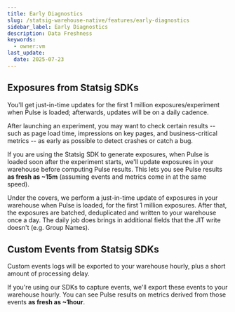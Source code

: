 ```yaml
---
title: Early Diagnostics
slug: /statsig-warehouse-native/features/early-diagnostics
sidebar_label: Early Diagnostics
description: Data Freshness
keywords:
  - owner:vm
last_update:
  date: 2025-07-23
---
```


## Exposures from Statsig SDKs
You'll get just-in-time updates for the first 1 million exposures/experiment when Pulse is loaded; afterwards, updates will be on a daily cadence.

After launching an experiment, you may want to check certain results -- such as page load time, impressions on key pages, and business-critical metrics -- as early as possible to detect crashes or catch a bug.

If you are using the Statsig SDK to generate exposures, when Pulse is loaded soon after the experiment starts, we'll update exposures in your warehouse before computing Pulse results. This lets you see Pulse results **as fresh as ~15m** (assuming events and metrics come in at the same speed).

Under the covers, we perform a just-in-time update of exposures in your warehouse when Pulse is loaded, for the first 1 million exposures. After that, the exposures are batched, deduplicated and written to your warehouse once a day. The daily job does brings in additional fields that the JIT write doesn't (e.g. Group Names).

## Custom Events from Statsig SDKs
Custom events logs will be exported to your warehouse hourly, plus a short amount of processing delay.

If you're using our SDKs to capture events, we'll export these events to your warehouse hourly. You can see Pulse results on metrics derived from those events **as fresh as ~1hour**.
